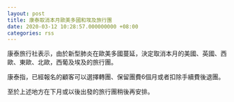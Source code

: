 ```yaml
---
layout: post
title: 康泰取消本月歐美多國和埃及旅行團
date: 2020-03-12 10:28:57.000000000 +08:00
categories: rss
---
```


康泰旅行社表示，由於新型肺炎在歐美多國蔓延，決定取消本月的美國、英國、西歐、東歐、北歐，西葡及埃及的旅行團。

康泰指，已經報名的顧客可以選擇轉團、保留團費6個月或者扣除手續費後退團。

至於上述地方在下月或以後出發的旅行團稍後再安排。
